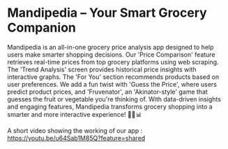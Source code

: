 # Mandipedia – Your Smart Grocery Companion  

Mandipedia is an all-in-one grocery price analysis app designed to help users make smarter shopping decisions. Our 'Price Comparison' feature retrieves real-time prices from top grocery platforms using web scraping. The 'Trend Analysis' screen provides historical price insights with interactive graphs. The 'For You' section recommends products based on user preferences. We add a fun twist with 'Guess the Price', where users predict product prices, and 'Fruvenator', an 'Akinator-style' game that guesses the fruit or vegetable you're thinking of. With data-driven insights and engaging features, Mandipedia transforms grocery shopping into a smarter and more interactive experience! 🚀🥦📊

A short video showing the working of our app : 
https://youtu.be/u64Sab1M85Q?feature=shared
